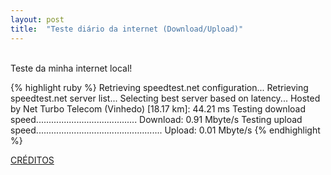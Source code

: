 ```yaml
---
layout: post
title:  "Teste diário da internet (Download/Upload)"
---
```

<br />
Teste da minha internet local!  <br />

{% highlight ruby %}
Retrieving speedtest.net configuration...
Retrieving speedtest.net server list...
Selecting best server based on latency...
Hosted by Net Turbo Telecom (Vinhedo) [18.17 km]: 44.21 ms
Testing download speed........................................
Download: 0.91 Mbyte/s
Testing upload speed..................................................
Upload: 0.01 Mbyte/s
{% endhighlight %}

[CRÉDITOS](https://github.com/sivel/speedtest-cli/)
